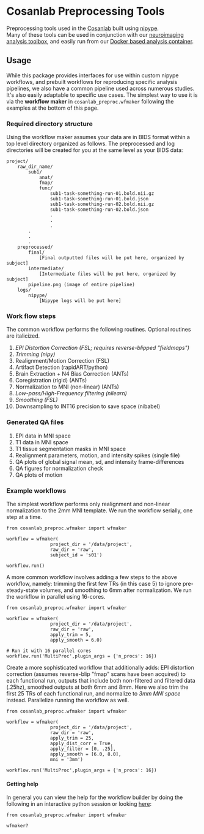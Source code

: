 # Cosanlab Preprocessing Tools

Preprocessing tools used in the [Cosanlab](http://cosanlab.com/) built using [nipype](http://nipype.readthedocs.io/en/latest/).  
Many of these tools can be used in conjunction with our [neuroimaging analysis toolbox](https://github.com/ljchang/nltools), and easily run from our [Docker based analysis container](https://github.com/cosanlab/cosanToolsDocker).  

## Usage   

While this package provides interfaces for use within custom nipype workflows, and prebuilt workflows for reproducing specific analysis pipelines, we also have a common pipeline used across numerous studies. It's also easily adaptable to specific use cases. The simplest way to use it is via the **workflow maker** in `cosanlab_preproc.wfmaker` following the examples at the bottom of this page.

### Required directory structure  

Using the workflow maker assumes your data are in BIDS format within a top level directory organized as follows. The preprocessed and log directories will be created for you at the same level as your BIDS data:  

```
project/
    raw_dir_name/
        sub1/
            anat/
            fmap/
            func/
                sub1-task-something-run-01.bold.nii.gz
                sub1-task-something-run-01.bold.json
                sub1-task-something-run-02.bold.nii.gz
                sub1-task-something-run-02.bold.json
                .
                .
                .
        .
        .
        .
    preprocessed/
        final/
            [Final outputted files will be put here, organized by subject]
        intermediate/
            [Intermediate files will be put here, organized by subject]
        pipeline.png (image of entire pipeline)
    logs/
        nipype/
            [Nipype logs will be put here]
```

### Work flow steps  

The common workflow performs the following routines. Optional routines are italicized.  

1) *EPI Distortion Correction (FSL; requires reverse-blipped "fieldmaps")*
2) *Trimming (nipy)*
3) Realignment/Motion Correction (FSL)
4) Artifact Detection (rapidART/python)
5) Brain Extraction + N4 Bias Correction (ANTs)
6) Coregistration (rigid) (ANTs)
7) Normalization to MNI (non-linear) (ANTs)
8) *Low-pass/High-Frequency filtering (nilearn)*
8) *Smoothing (FSL)*
9) Downsampling to INT16 precision to save space (nibabel)

### Generated QA files  

1) EPI data in MNI space
2) T1 data in MNI space
3) T1 tissue segmentation masks in MNI space
4) Realignment parameters, motion, and intensity spikes (single file)
5) QA plots of global signal mean, sd, and intensity frame-differences
6) QA figures for normalization check  
7) QA plots of motion

### Example workflows  

The simplest workflow performs only realignment and non-linear normalization to the 2mm MNI template. We run the workflow serially, one step at a time.

```
from cosanlab_preproc.wfmaker import wfmaker

workflow = wfmaker(
                project_dir = '/data/project',
                raw_dir = 'raw',
                subject_id = 's01')

workflow.run()
```

A more common workflow involves adding a few steps to the above workflow, namely: trimming the first few TRs (in this case 5) to ignore pre-steady-state volumes, and smoothing to 6mm after normalization. We run the workflow in parallel using 16-cores.

```
from cosanlab_preproc.wfmaker import wfmaker

workflow = wfmaker(
                project_dir = '/data/project',
                raw_dir = 'raw',
                apply_trim = 5,
                apply_smooth = 6.0)

# Run it with 16 parallel cores
workflow.run('MultiProc',plugin_args = {'n_procs': 16})
```

Create a more sophisticated workflow that additionally adds: EPI distortion correction (assumes reverse-blip "fmap" scans have been acquired) to each functional run, outputs that include both non-filtered and filtered data (.25hz), smoothed outputs at both 6mm and 8mm. Here we also trim the first 25 TRs of each functional run, and normalize to *3mm MNI space* instead. Parallelize running the workflow as well.

```
from cosanlab_preproc.wfmaker import wfmaker

workflow = wfmaker(
                project_dir = '/data/project',
                raw_dir = 'raw',
                apply_trim = 25,
                apply_dist_corr = True,
                apply_filter = [0, .25],
                apply_smooth = [6.0, 8.0],
                mni = '3mm')

workflow.run('MultiProc',plugin_args = {'n_procs': 16})
```

#### Getting help  

In general you can view the help for the workflow builder by doing the following in an interactive python session or looking [here](https://github.com/cosanlab/cosanlab_preproc/blob/master/cosanlab_preproc/wfmaker.py#L33):  

```
from cosanlab_preproc.wfmaker import wfmaker

wfmaker?
```
